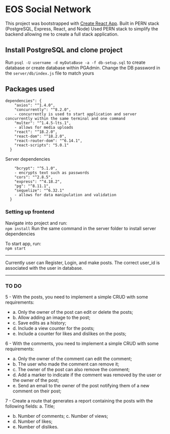 # EOS Social Network

This project was bootstrapped with [Create React App](https://github.com/facebook/create-react-app).
Built in PERN stack (PostgreSQL, Express, React, and Node)
Used PERN stack to simplify the backend allowing me to create a full stack application.

## Install PostgreSQL and clone project
Run `psql -U username -d myDataBase -a -f db-setup.sql` to create database or create database within PGAdmin.
Change the DB password in the `server/db/index.js` file to match yours

## Packages used
```
dependencies": {
    "axios": "^1.4.0",
    "concurrently": "^8.2.0",
    - concurrently is used to start application and server concurrently within the same terminal and one command
    "multer": "^1.4.5-lts.1",
    - allows for media uploads
    "react": "^18.2.0",
    "react-dom": "^18.2.0",
    "react-router-dom": "^6.14.1",
    "react-scripts": "5.0.1"
  }
  ```

Server dependencies
```dependencies": {
    "bcrypt": "^5.1.0",
    - encrypts text such as passwords
    "cors": "^2.8.5",
    "express": "^4.18.2",
    "pg": "^8.11.1",
    "sequelize": "^6.32.1"
    - allows for data manipulation and validation
  }
```

### Setting up frontend

Navigate into project and run:\
	`npm install`
Run the same command in the server folder to install server dependencies

To start app, run:\
	`npm start`

****** ****** ****** ****** ****** ****** ****** ******
Currently user can Register, Login, and make posts. The correct user_id is associated with the user in database.
****** ****** ****** ****** ****** ****** ****** ******

### TO DO
5 - With the posts, you need to implement a simple CRUD with some requirements: 
- a. Only the owner of the post can edit or delete the posts;
- b. Allow adding an image to the post;
- c. Save edits as a history;
- d. Include a view counter for the posts;
- e. Include a counter for likes and dislikes on the posts;

6 - With the comments, you need to implement a simple CRUD with some requirements:
- a. Only the owner of the comment can edit the comment;
- b. The user who made the comment can remove it;
- c. The owner of the post can also remove the comment;
- d. Add a marker to indicate if the comment was removed by the user or the owner of the post;
- e. Send an email to the owner of the post notifying them of a new comment on their post;

7 - Create a route that generates a report containing the posts with the following fields: a. Title;
- b. Number of comments; c. Number of views;
- d. Number of likes;
- e. Number of dislikes.
